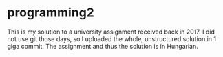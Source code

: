 # programming2
This is my solution to a university assignment received back in 2017. I did not use git those days, so I uploaded the whole, unstructured solution in 1 giga commit.  The assignment and thus the solution is in Hungarian. 

